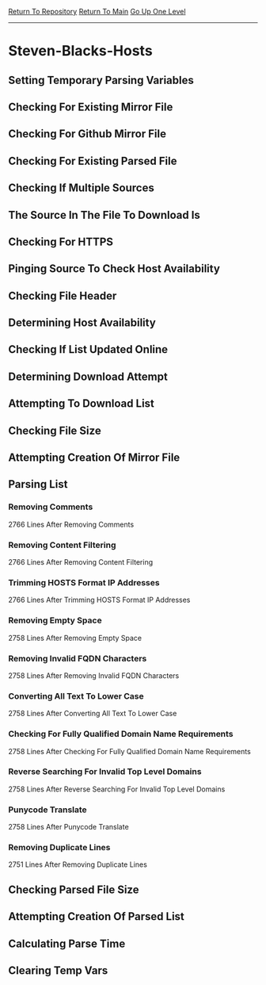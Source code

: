 [Return To Repository](https://github.com/bast69/piholeparser/)
[Return To Main](https://github.com/bast69/piholeparser/blob/master/RecentRunLogs/Mainlog.md)
[Go Up One Level](https://github.com/bast69/piholeparser/blob/master/RecentRunLogs/TopLevelScripts/30-Processing-External-Blacklists.md)
____________________________________
# Steven-Blacks-Hosts
## Setting Temporary Parsing Variables
## Checking For Existing Mirror File
## Checking For Github Mirror File
## Checking For Existing Parsed File
## Checking If Multiple Sources
## The Source In The File To Download Is
## Checking For HTTPS
## Pinging Source To Check Host Availability
## Checking File Header
## Determining Host Availability
## Checking If List Updated Online
## Determining Download Attempt
## Attempting To Download List
## Checking File Size
## Attempting Creation Of Mirror File
## Parsing List
### Removing Comments
2766 Lines After Removing Comments
### Removing Content Filtering
2766 Lines After Removing Content Filtering
### Trimming HOSTS Format IP Addresses
2766 Lines After Trimming HOSTS Format IP Addresses
### Removing Empty Space
2758 Lines After Removing Empty Space
### Removing Invalid FQDN Characters
2758 Lines After Removing Invalid FQDN Characters
### Converting All Text To Lower Case
2758 Lines After Converting All Text To Lower Case
### Checking For Fully Qualified Domain Name Requirements
2758 Lines After Checking For Fully Qualified Domain Name Requirements
### Reverse Searching For Invalid Top Level Domains
2758 Lines After Reverse Searching For Invalid Top Level Domains
### Punycode Translate
2758 Lines After Punycode Translate
### Removing Duplicate Lines
2751 Lines After Removing Duplicate Lines
## Checking Parsed File Size
## Attempting Creation Of Parsed List
## Calculating Parse Time
## Clearing Temp Vars

